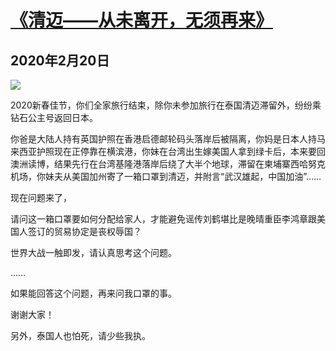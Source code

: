 # [《清迈——从未离开，无须再来》](https://github.com/raffello/raffello.github.io)

##  2020年2月20日

![](https://user-images.githubusercontent.com/63034623/78631696-9dd88e80-78cf-11ea-9374-076b16321971.png)

2020新春佳节，你们全家旅行结束，除你未参加旅行在泰国清迈滞留外，纷纷乘钻石公主号返回日本。

你爸是大陆人持有英国护照在香港启德邮轮码头落岸后被隔离，你妈是日本人持马来西亚护照现在正停靠在横滨港，你妹在台湾出生嫁美国人拿到绿卡后，本来要回澳洲读博，结果先行在台湾基隆港落岸后绕了大半个地球，滞留在柬埔寨西哈努克机场，你妹夫从美国加州寄了一箱口罩到清迈，并附言“武汉雄起，中国加油”……

现在问题来了，

请问这一箱口罩要如何分配给家人，才能避免谣传刘鹤堪比是晚晴重臣李鸿章跟美国人签订的贸易协定是丧权辱国？

世界大战一触即发，请认真思考这个问题。

……

如果能回答这个问题，再来问我口罩的事。

谢谢大家！

另外，泰国人也怕死，请少些我执。
